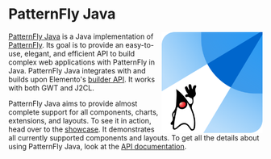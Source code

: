 # PatternFly Java

<img align="right" src="https://github.com/patternfly-java/assets/blob/b30f912829529db3ab16bf94231f487df33bf0ca/pf-java.svg" style="width:200px;height:200px" > [PatternFly Java](https://github.com/patternfly-java/patternfly-java?tab=readme-ov-file#readme) is a Java implementation of [PatternFly](https://www.patternfly.org/). Its goal is to provide an easy-to-use, elegant, and efficient API to build complex web applications with PatternFly in Java. PatternFly Java integrates with and builds upon Elemento's [builder API](https://github.com/hal/elemento#builder-api). It works with both GWT and J2CL. 

PatternFly Java aims to provide almost complete support for all components, charts, extensions, and layouts. To see it in action, head over to the [showcase](https://patternfly-java.github.io/). It demonstrates all currently supported components and layouts. To get all the details about using PatternFly Java, look at the [API documentation](https://patternfly-java.github.io/apidocs/).
